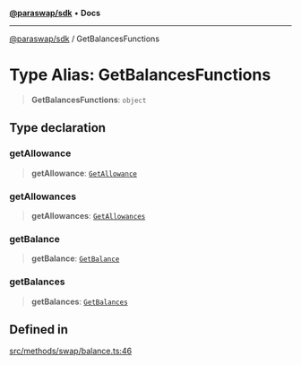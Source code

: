 [**@paraswap/sdk**](../README.md) • **Docs**

***

[@paraswap/sdk](../globals.md) / GetBalancesFunctions

# Type Alias: GetBalancesFunctions

> **GetBalancesFunctions**: `object`

## Type declaration

### getAllowance

> **getAllowance**: [`GetAllowance`](../-internal-/type-aliases/GetAllowance.md)

### getAllowances

> **getAllowances**: [`GetAllowances`](../-internal-/type-aliases/GetAllowances.md)

### getBalance

> **getBalance**: [`GetBalance`](../-internal-/type-aliases/GetBalance.md)

### getBalances

> **getBalances**: [`GetBalances`](../-internal-/type-aliases/GetBalances.md)

## Defined in

[src/methods/swap/balance.ts:46](https://github.com/paraswap/paraswap-sdk/blob/master/src/methods/swap/balance.ts#L46)
